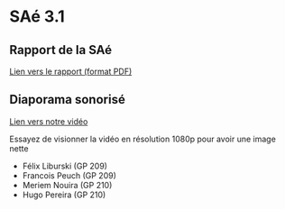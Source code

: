 # SAé 3.1

## Rapport de la SAé
[Lien vers le rapport (format PDF)](./Rendu.pdf)

## Diaporama sonorisé
[Lien vers notre vidéo](https://www.youtube.com/watch?v=iphuhX93Tyg)

Essayez de visionner la vidéo en résolution 1080p pour avoir une image nette

- Félix Liburski (GP 209)
- Francois Peuch (GP 209)
- Meriem Nouira (GP 210)
- Hugo Pereira (GP 210)